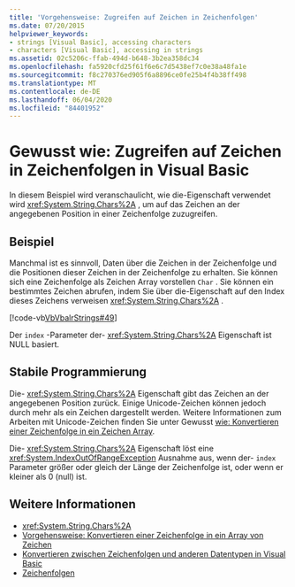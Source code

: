 ```yaml
---
title: 'Vorgehensweise: Zugreifen auf Zeichen in Zeichenfolgen'
ms.date: 07/20/2015
helpviewer_keywords:
- strings [Visual Basic], accessing characters
- characters [Visual Basic], accessing in strings
ms.assetid: 02c5206c-ffab-494d-b648-3b2ea358dc34
ms.openlocfilehash: fa5920cfd25f61f6e6c7d5438ef7c0e38a48fa1e
ms.sourcegitcommit: f8c270376ed905f6a8896ce0fe25b4f4b38ff498
ms.translationtype: MT
ms.contentlocale: de-DE
ms.lasthandoff: 06/04/2020
ms.locfileid: "84401952"
---
```

# <a name="how-to-access-characters-in-strings-in-visual-basic"></a>Gewusst wie: Zugreifen auf Zeichen in Zeichenfolgen in Visual Basic
In diesem Beispiel wird veranschaulicht, wie die-Eigenschaft verwendet wird <xref:System.String.Chars%2A> , um auf das Zeichen an der angegebenen Position in einer Zeichenfolge zuzugreifen.  
  
## <a name="example"></a>Beispiel  
 Manchmal ist es sinnvoll, Daten über die Zeichen in der Zeichenfolge und die Positionen dieser Zeichen in der Zeichenfolge zu erhalten. Sie können sich eine Zeichenfolge als Zeichen Array vorstellen `Char` . Sie können ein bestimmtes Zeichen abrufen, indem Sie über die-Eigenschaft auf den Index dieses Zeichens verweisen <xref:System.String.Chars%2A> .  
  
 [!code-vb[VbVbalrStrings#49](~/samples/snippets/visualbasic/VS_Snippets_VBCSharp/VbVbalrStrings/VB/Class2.vb#49)]  
  
 Der `index` -Parameter der- <xref:System.String.Chars%2A> Eigenschaft ist NULL basiert.  
  
## <a name="robust-programming"></a>Stabile Programmierung  
 Die- <xref:System.String.Chars%2A> Eigenschaft gibt das Zeichen an der angegebenen Position zurück. Einige Unicode-Zeichen können jedoch durch mehr als ein Zeichen dargestellt werden. Weitere Informationen zum Arbeiten mit Unicode-Zeichen finden Sie unter Gewusst [wie: Konvertieren einer Zeichenfolge in ein Zeichen Array](how-to-convert-a-string-to-an-array-of-characters.md).  
  
 Die- <xref:System.String.Chars%2A> Eigenschaft löst eine <xref:System.IndexOutOfRangeException> Ausnahme aus, wenn der- `index` Parameter größer oder gleich der Länge der Zeichenfolge ist, oder wenn er kleiner als 0 (null) ist.  
  
## <a name="see-also"></a>Weitere Informationen

- <xref:System.String.Chars%2A>
- [Vorgehensweise: Konvertieren einer Zeichenfolge in ein Array von Zeichen](how-to-convert-a-string-to-an-array-of-characters.md)
- [Konvertieren zwischen Zeichenfolgen und anderen Datentypen in Visual Basic](converting-between-strings-and-other-data-types.md)
- [Zeichenfolgen](index.md)
